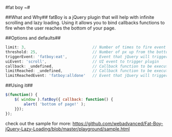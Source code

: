 #fat boy ~#

##What and Why##
fatBoy is a jQuery plugin that will help with infinite scrolling and lazy loading. Using it allows you to bind callbacks functions to fire when the user reaches the bottom of your page.

##Options and defaults##

```javascript
limit: 3,                             // Number of times to fire event (0 === unlimited)
threshold: 25,                        // Number of px up from the bottom of the page
triggerEvent: 'fatboy:eat',           // Event that jQuery will trigger when user reaches the bottom of the page
uiEvent: 'scroll',                    // UI event to trigger plugin
callback: _undefined,                 // Callback function to be executed when user reaches the bottom of the page
limitReached: _undefined,             // Callback function to be executed when limit is reached
limitReachedEvent: 'fatboy:alldone'   // Event that jQuery will trigger when limit is reached
```
##Using it##
```javascript
$(function() {
	$( window ).fatBoy({ callback: function() {
		alert( 'bottom of page!' );
	}});
});
```

check out the sample for more: https://github.com/webadvanced/Fat-Boy-jQuery-Lazy-Loading/blob/master/playground/sample.html